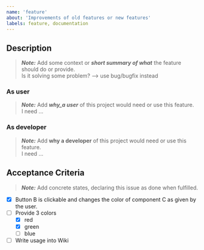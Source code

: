 ```yaml
---
name: 'feature'
about: 'Improvements of old features or new features'
labels: feature, documentation
---
```

## Description

> *__Note:__* Add some context or *__short summary of what__* the feature should do or provide.  
> Is it solving some problem? --> use bug/bugfix instead

### As user

> *__Note:__* Add *__why_a user__* of this project would need or use this feature.  
> I need ...

### As developer

> *__Note:__* Add __why a developer__ of this project would need or use this feature.  
> I need ...

## Acceptance Criteria

> *__Note:__* Add concrete states, declaring this issue as done when fulfilled.

- [x] Button B is clickable and changes the color of component C as given by the user.
- [ ] Provide 3 colors
  - [x] red
  - [x] green
  - [ ] blue
- [ ] Write usage into Wiki
